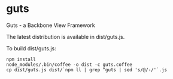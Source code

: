 guts
====

Guts - a Backbone View Framework

The latest distribution is available in dist/guts.js.

To build dist/guts.js:

```shell
npm install
node_modules/.bin/coffee -o dist -c guts.coffee
cp dist/guts.js dist/`npm ll | grep ^guts | sed 's/@/-/'`.js
```

